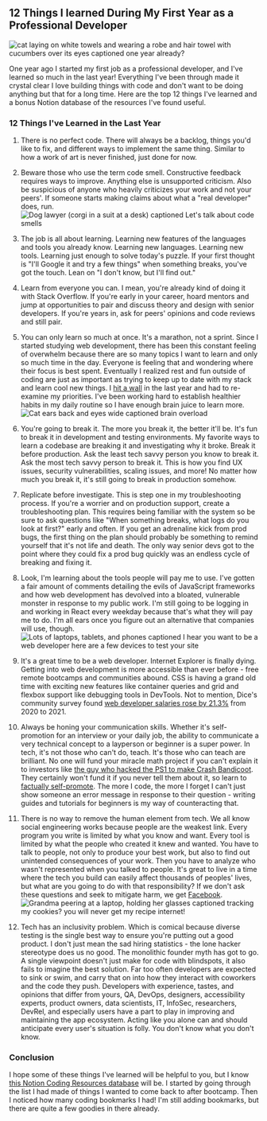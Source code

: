 ## 12 Things I learned During My First Year as a Professional Developer

![cat laying on white towels and wearing a robe and hair towel with cucumbers over its eyes captioned one year already?](https://images.abbeyperini.com/1-year/already.jpeg)

One year ago I started my first job as a professional developer, and I've learned so much in the last year! Everything I've been through made it crystal clear I love building things with code and don't want to be doing anything but that for a long time. Here are the top 12 things I've learned and a bonus Notion database of the resources I've found useful.

### 12 Things I've Learned in the Last Year

1. There is no perfect code.
There will always be a backlog, things you'd like to fix, and different ways to implement the same thing. Similar to how a work of art is never finished, just done for now.

2. Beware those who use the term code smell.
Constructive feedback requires ways to improve. Anything else is unsupported criticism. Also be suspicious of anyone who heavily criticizes your work and not your peers'. If someone starts making claims about what a "real developer" does, run. ![Dog lawyer (corgi in a suit at a desk) captioned Let's talk about code smells](https://images.abbeyperini.com/1-year/code-smells.jpeg)

3. The job is all about learning.
Learning new features of the languages and tools you already know. Learning new languages. Learning new tools. Learning just enough to solve today's puzzle. If your first thought is "I'll Google it and try a few things" when something breaks, you've got the touch. Lean on "I don't know, but I'll find out."

4. Learn from everyone you can.
I mean, you're already kind of doing it with Stack Overflow. If you're early in your career, hoard mentors and jump at opportunities to pair and discuss theory and design with senior developers. If you're years in, ask for peers' opinions and code reviews and still pair.

5. You can only learn so much at once.
It's a marathon, not a sprint. Since I started studying web development, there has been this constant feeling of overwhelm because there are so many topics I want to learn and only so much time in the day. Everyone is feeling that and wondering where their focus is best spent. Eventually I realized rest and fun outside of coding are just as important as trying to keep up to date with my stack and learn cool new things. I [hit a wall](/blog.html?blog=coding) in the last year and had to re-examine my priorities. I've been working hard to establish healthier habits in my daily routine so I have enough brain juice to learn more. ![Cat ears back and eyes wide captioned brain overload](https://images.abbeyperini.com/1-year/brain-overload.jpeg)

6. You're going to break it.
The more you break it, the better it'll be. It's fun to break it in development and testing environments. My favorite ways to learn a codebase are breaking it and investigating why it broke. Break it before production. Ask the least tech savvy person you know to break it. Ask the most tech savvy person to break it. This is how you find UX issues, security vulnerabilities, scaling issues, and more! No matter how much you break it, it's still going to break in production somehow.

7. Replicate before investigate.
This is step one in my troubleshooting process. If you're a worrier and on production support, create a troubleshooting plan. This requires being familiar with the system so be sure to ask questions like "When something breaks, what logs do you look at first?" early and often. If you get an adrenaline kick from prod bugs, the first thing on the plan should probably be something to remind yourself that it's not life and death. The only way senior devs got to the point where they could fix a prod bug quickly was an endless cycle of breaking and fixing it.

8. Look, I'm learning about the tools people will pay me to use.
I've gotten a fair amount of comments detailing the evils of JavaScript frameworks and how web development has devolved into a bloated, vulnerable monster in response to my public work. I'm still going to be logging in and working in React every weekday because that's what they will pay me to do. I'm all ears once you figure out an alternative that companies will use, though. ![Lots of laptops, tablets, and phones captioned I hear you want to be a web developer here are a few devices to test your site](https://images.abbeyperini.com/1-year/web.jpeg)

9. It's a great time to be a web developer.
Internet Explorer is finally dying. Getting into web development is more accessible than ever before - free remote bootcamps and communities abound. CSS is having a grand old time with exciting new features like container queries and grid and flexbox support like debugging tools in DevTools. Not to mention, Dice's community survey found [web developer salaries rose by 21.3%](https://www.zdnet.com/article/developers-heres-how-much-your-programming-skills-are-worth-right-now/#:~:text=The%202022%20Tech%20Salary%20Report,has%20been%20conducting%20the%20survey.) from 2020 to 2021.

10. Always be honing your communication skills.
Whether it's self-promotion for an interview or your daily job, the ability to communicate a very technical concept to a layperson or beginner is a super power. In tech, it's not those who can't do, teach. It's those who can teach are brilliant. No one will fund your miracle math project if you can't explain it to investors like [the guy who hacked the PS1 to make Crash Bandicoot](https://www.youtube.com/watch?v=izxXGuVL21o). They certainly won't fund it if you never tell them about it, so learn to [factually self-promote](/blog.html?blog=confidence). The more I code, the more I forget I can't just show someone an error message in response to their question - writing guides and tutorials for beginners is my way of counteracting that.

11. There is no way to remove the human element from tech.
We all know social engineering works because people are the weakest link. Every program you write is limited by what you know and want. Every tool is limited by what the people who created it knew and wanted. You have to talk to people, not only to produce your best work, but also to find out unintended consequences of your work. Then you have to analyze who wasn't represented when you talked to people. It's great to live in a time where the tech you build can easily affect thousands of peoples' lives, but what are you going to do with that responsibility? If we don't ask these questions and seek to mitigate harm, we get [Facebook](https://www.cbsnews.com/news/facebook-whistleblower-frances-haugen-misinformation-public-60-minutes-2021-10-03/). ![Grandma peering at a laptop, holding her glasses captioned tracking my cookies? you will never get my recipe internet!](https://images.abbeyperini.com/1-year/cookies.png)

12. Tech has an inclusivity problem.
Which is comical because diverse testing is the single best way to ensure you're putting out a good product. I don't just mean the sad hiring statistics - the lone hacker stereotype does us no good. The monolithic founder myth has got to go. A single viewpoint doesn't just make for code with blindspots, it also fails to imagine the best solution. Far too often developers are expected to sink or swim, and carry that on into how they interact with coworkers and the code they push. Developers with experience, tastes, and opinions that differ from yours, QA, DevOps, designers, accessibility experts, product owners, data scientists, IT, InfoSec, researchers, DevRel, and especially users have a part to play in improving and maintaining the app ecosystem. Acting like you alone can and should anticipate every user's situation is folly. You don't know what you don't know.

### Conclusion

I hope some of these things I've learned will be helpful to you, but I know [this Notion Coding Resources database](https://brindle-celsius-ac6.notion.site/d0f94b8ef82042959520d47078286f16?v=8597b7f469be4b62bf8633b06f51b9d1) will be. I started by going through the list I had made of things I wanted to come back to after bootcamp. Then I noticed how many coding bookmarks I had! I'm still adding bookmarks, but there are quite a few goodies in there already.

